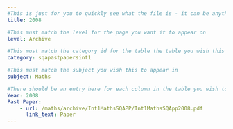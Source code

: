 ```yaml
---
#This is just for you to quickly see what the file is - it can be anything you want
title: 2008

#This must match the level for the page you want it to appear on
level: Archive

#This must match the category id for the table the table you wish this to appear in
category: sqapastpapersint1

#This must match the subject you wish this to appear in
subject: Maths

#There should be an entry here for each column in the table you wish to populate:
Year: 2008
Past Paper:
    - url: /maths/archive/Int1MathsSQAPP/Int1MathsSQApp2008.pdf
      link_text: Paper
---
```



